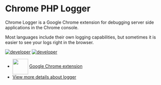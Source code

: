 Chrome PHP Logger
=======================================

Chrome Logger is a Google Chrome extension for debugging server side applications in the Chrome console.

Most languages include their own logging capabilities, but sometimes it is easier to see your logs right in the browser.

[![developer](https://img.shields.io/badge/developer-craigiam-blue.svg)](https://craig.is/) [![developer](https://img.shields.io/badge/developer-fadilxcoder-green.svg)](https://dev.to/fadilxcoder/)

- <img style="width: 50px; vertical-align:middle;" src="https://lh3.googleusercontent.com/10bKCQrDOnfMZ9JmEwDObN02eeQWZuCHwhmlAUtKKDwzA6vQxlOptoGoUroXzU9giN8q7eUKqehjTfJCM4hnoCCijg=w128-h128-e365-rj-sc0x00ffffff" /> [Google Chrome extension](https://chrome.google.com/webstore/detail/chrome-logger/noaneddfkdjfnfdakjjmocngnfkfehhd?hl=en)
- [View more details about logger](https://craig.is/writing/chrome-logger)

